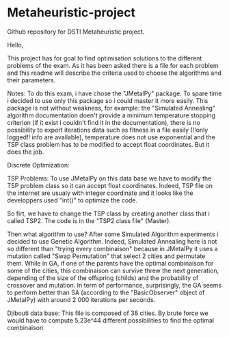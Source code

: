 # Metaheuristic-project
Github repository for DSTI Metaheuristic project.

Hello,

This project has for goal to find optimisation solutions to the different problems of the exam. 
As it has been asked there is a file for each problem and this readme will describe the criteria used to choose the algorithms and their parameters.

Notes:
To do this exam, i have chose the "JMetalPy" package. To spare time i decided to use only this package so i could master it more easily. This package is not without weakness, for example: the "Simulated Annealing" algorithm documentation doen't provide a minimum temperature stopping criterion (if it exist i couldn't find it in the documentation), there is no possibility to export iterations data such as fitness in a file easily (!!only logged!! info are available), temperature does not use exponential and the TSP class problem has to be modified to accept float coordinates.
But it does the job.

Discrete Optimization:

TSP Problems:
To use JMetalPy on this data base we have to modify the TSP problem class so it can accept float coordinates. Indeed, TSP file on the internet are usualy with integer coordinate and it looks like the developpers used "int()" to optimize the code.

So firt, we have to change the TSP class by creating another class that i called TSP2. The code is in the "TSP2 class file" (Master).

Then what algorithm to use? After some Simulated Algorithm experiments i decided to use Genetic Algorithm. Indeed, Simulated Annealing here is not so different than "trying every combinaison" because in JMetalPy it uses a mutation called "Swap Permutation" that select 2 cities and permutate them. While in GA, if one of the parents have the optimal combinaison for some of the cities, this combinaison can survive threw the next generation, depending of the size of the offspring (childs) and the probability of crossover and mutation.
In term of performance, surprisingly, the GA seems to perform better than SA (according to the "BasicObserver" object of JMetalPy) with around 2 000 iterations per seconds.



Djibouti data base:
This file is composed of 38 cities. By brute force we would have to compute 5,23e^44 different possibilities to find the optimal combinaison.

